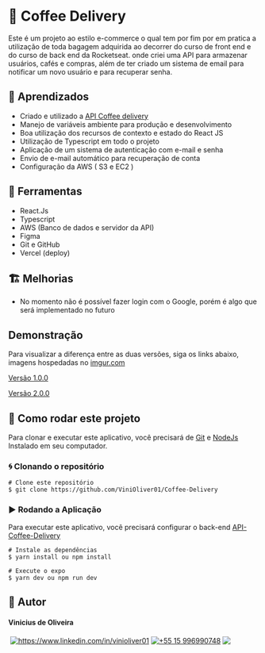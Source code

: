 
# 🚀 Coffee Delivery

Este é um projeto ao estilo e-commerce o qual tem por fim por em pratica a utilização de toda bagagem adquirida ao decorrer do curso de front end e do curso de back end da Rocketseat. onde criei uma API para armazenar usuários, cafés e compras, além de ter criado um sistema de email para notificar um novo usuário e para recuperar senha.



## 📒 Aprendizados

- Criado e utilizado a [API Coffee delivery](https://github.com/ViniOliver01/coffee-delivery-api)
- Manejo de variáveis ambiente para produção e desenvolvimento
- Boa utilização dos recursos de contexto e estado do React JS
- Utilização de Typescript em todo o projeto
- Aplicação de um sistema de autenticação com e-mail e senha
- Envio de e-mail automático para recuperação de conta
- Configuração da AWS ( S3 e EC2 )

## 🔨 Ferramentas

- React.Js
- Typescript
- AWS (Banco de dados e servidor da API)
- Figma
- Git e GitHub
- Vercel (deploy)
## 🏗️ Melhorias

- No momento não é possível fazer login com o Google, porém é algo que será implementado no futuro

## Demonstração 
Para visualizar a diferença entre as duas versões, siga os links abaixo, imagens hospedadas no [imgur.com](https://imgur.com/)

[Versão 1.0.0](https://imgur.com/a/ANSFZ4N)

[Versão 2.0.0](https://imgur.com/a/BTp5zbC)

## 📁 Como rodar este projeto

Para clonar e executar este aplicativo, você precisará de [Git](https://git-scm.com) e [NodeJs](https://nodejs.org/en/) Instalado em seu computador.

### 🌀 Clonando o repositório
```
# Clone este repositório
$ git clone https://github.com/ViniOliver01/Coffee-Delivery
```

### ▶️ Rodando a Aplicação

Para executar este aplicativo, você precisará configurar o back-end [API-Coffee-Delivery](https://github.com/ViniOliver01/coffee-delivery-api)

```
# Instale as dependências
$ yarn install ou npm install

# Execute o expo
$ yarn dev ou npm run dev
```
## 🧑 Autor

<h4>Vinicius de Oliveira</h4>
  <a href="mailto:vinioliver.dev@gmail.com?" target="blank"><img align="center" src="https://img.shields.io/badge/Gmail-D14836?style=for-the-badge&logo=gmail&logoColor=white" alt=""/></a>
    <a href="https://www.linkedin.com/in/vinioliver01" target="blank"><img align="center" src="https://img.shields.io/badge/LinkedIn-0077B5?style=for-the-badge&logo=linkedin&logoColor=white" alt="https://www.linkedin.com/in/vinioliver01"/></a>
    <a href="https://wa.me/5515996990748" target="blank"><img align="center" src="https://img.shields.io/badge/WhatsApp-25D366?style=for-the-badge&logo=whatsapp&logoColor=white" alt="+55 15 996990748"/></a>
    <a href="https://github.com/ViniOliver01" target="_blank"><img align="center" src="https://img.shields.io/badge/github.io-gray?style=for-the-badge&logo=github&logoColor=white" ></a>
